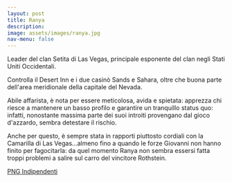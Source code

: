 ```yaml
---
layout: post
title: Ranya
description:
image: assets/images/ranya.jpg
nav-menu: false
---
```


Leader del clan Setita di Las Vegas, principale esponente del clan negli Stati Uniti Occidentali.

Controlla il Desert Inn e i due casinò Sands e Sahara, oltre che buona parte dell'area meridionale della capitale del Nevada.

Abile affarista, è nota per essere meticolosa, avida e spietata: apprezza chi riesce a mantenere un basso profilo e garantire un tranquillo status quo: infatti, nonostante massima parte dei suoi introiti provengano dal gioco d'azzardo, sembra detestare il rischio.

Anche per questo, è sempre stata in rapporti piuttosto cordiali con la Camarilla di Las Vegas...almeno fino a quando le forze Giovanni non hanno finito per fagocitarla: da quel momento Ranya non sembra essersi fatta troppi problemi a salire sul carro del vincitore Rothstein.  

<a href="http://xabacadabra.com/cursed-legacy/png-indipendenti.html" class="button back">PNG Indipendenti</a> 